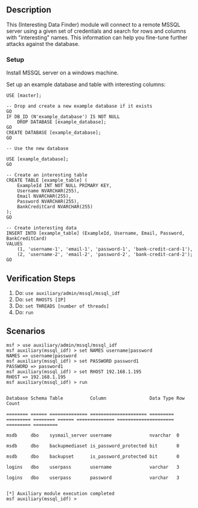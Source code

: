 ## Description

This (Interesting Data Finder) module will connect to a remote MSSQL server using a given set of credentials and search for rows and columns with "interesting" names. This information can help you fine-tune further attacks against the database.

### Setup

Install MSSQL server on a windows machine.

Set up an example database and table with interesting columns:

```tsql
USE [master];

-- Drop and create a new example database if it exists
GO
IF DB_ID (N'example_database') IS NOT NULL
    DROP DATABASE [example_database];
GO
CREATE DATABASE [example_database];
GO

-- Use the new database

USE [example_database];
GO

-- Create an interesting table
CREATE TABLE [example_table] (
    ExampleId INT NOT NULL PRIMARY KEY,
    Username NVARCHAR(255),
    Email NVARCHAR(255),
    Password NVARCHAR(255),
    BankCreditCard NVARCHAR(255)
);
GO

-- Create interesting data
INSERT INTO [example_table] (ExampleId, Username, Email, Password, BankCreditCard)
VALUES
    (1, 'username-1', 'email-1', 'password-1', 'bank-credit-card-1'),
    (2, 'username-2', 'email-2', 'password-2', 'bank-credit-card-2');
GO
```

## Verification Steps

1. Do: ```use auxiliary/admin/mssql/mssql_idf```
2. Do: ```set RHOSTS [IP]```
3. Do: ```set THREADS [number of threads]```
4. Do: ```run```

## Scenarios

```
msf > use auxiliary/admin/mssql/mssql_idf
msf auxiliary(mssql_idf) > set NAMES username|password
NAMES => username|password
msf auxiliary(mssql_idf) > set PASSWORD password1
PASSWORD => password1
msf auxiliary(mssql_idf) > set RHOST 192.168.1.195
RHOST => 192.168.1.195
msf auxiliary(mssql_idf) > run


Database Schema Table          Column                Data Type Row Count 

======== ====== ============== ===================== ========= ========= ======== ====== ============== ===================== ========= ========= 

msdb     dbo    sysmail_server username              nvarchar  0

msdb     dbo    backupmediaset is_password_protected bit       0

msdb     dbo    backupset      is_password_protected bit       0

logins   dbo    userpass       username              varchar   3

logins   dbo    userpass       password              varchar   3


[*] Auxiliary module execution completed
msf auxiliary(mssql_idf) >
```
